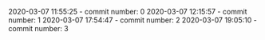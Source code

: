 2020-03-07 11:55:25 - commit number: 0
2020-03-07 12:15:57 - commit number: 1
2020-03-07 17:54:47 - commit number: 2
2020-03-07 19:05:10 - commit number: 3
